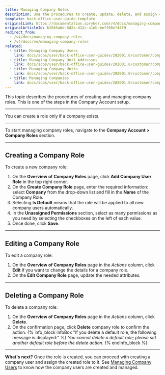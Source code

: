 ```yaml
---
title: Managing Company Roles
description: Use the procedures to create, update, delete, and assign company roles in the Back Office.
template: back-office-user-guide-template
originalLink: https://documentation.spryker.com/v4/docs/managing-company-roles
originalArticleId: b2685a6d-8d2a-412c-a1eb-beff08ef44f9
redirect_from:
  - /v4/docs/managing-company-roles
  - /v4/docs/en/managing-company-roles
related:
  - title: Managing Company Users
    link: docs/scos/user/back-office-user-guides/202001.0/customer/company-account/managing-company-users.html
  - title: Managing Company Unit Addresses
    link: docs/scos/user/back-office-user-guides/202001.0/customer/company-account/managing-company-unit-addresses.html
  - title: Managing Company Units
    link: docs/scos/user/back-office-user-guides/202001.0/customer/company-account/managing-company-units.html
  - title: Managing Companies
    link: docs/scos/user/back-office-user-guides/202001.0/customer/company-account/managing-companies.html
---
```


This topic describes the procedures of creating and managing company roles. This is one of the steps in the Company Account setup.
***
You can create a role only if a company exists.
***
To start managing company roles, navigate to the **Company Account > Company Roles** section.
***

## Creating a Company Role
To create a new company role:

1. On the **Overview of Company Roles** page, click **Add Company User Role** in the top right corner.
2. On the **Create Company Role** page, enter the required information: select **Company** from the drop-down list and fill in the **Name** of the Company Role.
3. Selecting **Is Default** means that the role will be applied to all new company users automatically.
4. In the **Unassigned Permissions** section, select as many permissions as you need by selecting the checkboxes on the left of each value.
5. Once done, click **Save**.
***
## Editing a Company Role
To edit a company role:
1. On the **Overview of Company Roles** page in the _Actions_ column, click **Edit**  if you want to change the details for a company role.
2. On the **Edit Company Role** page, update the needed attributes.
***
## Deleting a Company Role

To delete a company role:
1. On the **Overview of Company Roles** page in the _Actions_ column, click **Delete**.
2. On the confirmation page, click **Delete** company role to confirm the action.
    {% info_block infoBox "If you delete a default role, the following message is displayed:" %}
_You cannot delete a default role; please set another default role before the delete action._
{% endinfo_block %}
***
**What's next?**
Once the role is created, you can proceed with creating a company user and assign the created role to it.
See [Managing Company Users](/docs/scos/user/back-office-user-guides/{{page.version}}/customer/company-account/managing-company-users.html) to know how the company users are created and managed.
